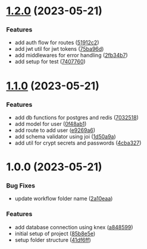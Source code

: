 # [1.2.0](https://github.com/Prabeshpd/web-scraper-backend/compare/web-scraper-backend@1.1.0...web-scraper-backend@1.2.0) (2023-05-21)


### Features

* add auth flow for routes ([51912c2](https://github.com/Prabeshpd/web-scraper-backend/commit/51912c2227b497fa1e644811f9a44c59491e86a1))
* add jwt util for jwt tokens ([75ba96d](https://github.com/Prabeshpd/web-scraper-backend/commit/75ba96d315b6b66df156758f1c0801b232f43e6c))
* add middlewares for error handling ([2fb34b7](https://github.com/Prabeshpd/web-scraper-backend/commit/2fb34b79e3a697e1fb98f9f9b1c4147eff07c5f4))
* add setup for test ([7407760](https://github.com/Prabeshpd/web-scraper-backend/commit/7407760ea5e7529a59e244edcb3d1beb14ab3e31))

# [1.1.0](https://github.com/Prabeshpd/web-scraper-backend/compare/web-scraper-backend@1.0.0...web-scraper-backend@1.1.0) (2023-05-21)


### Features

* add db functions for postgres and redis ([7032518](https://github.com/Prabeshpd/web-scraper-backend/commit/703251878afce5cf6cc2dca9902170788aede0d0))
* add model for user ([0f48ab1](https://github.com/Prabeshpd/web-scraper-backend/commit/0f48ab1eb5884fb1324bf51fce3931bd8cfbf9d0))
* add route to add user ([e9269a6](https://github.com/Prabeshpd/web-scraper-backend/commit/e9269a63bda39b2976467014024eb58d139cf684))
* add schema validator using joi ([1d50a9a](https://github.com/Prabeshpd/web-scraper-backend/commit/1d50a9a904d04a48524ed49a1f4a58bb95fe3386))
* add util for crypt secrets and passwords ([4cba327](https://github.com/Prabeshpd/web-scraper-backend/commit/4cba32796b2b67c461ecc83f27609d4684873a11))

# 1.0.0 (2023-05-21)


### Bug Fixes

* update workflow folder name ([2a10eaa](https://github.com/Prabeshpd/web-scraper-backend/commit/2a10eaa19f8a87b42c318fe1e42a23a900a81d74))


### Features

* add database connection using knex ([a848599](https://github.com/Prabeshpd/web-scraper-backend/commit/a84859978a1949ca88c6cc3bb68a5015b33c40b6))
* initial setup of project ([85b8e5e](https://github.com/Prabeshpd/web-scraper-backend/commit/85b8e5ebc90cf61e76cebd0b17dcc3d65e87f74b))
* setup folder structure ([41df6ff](https://github.com/Prabeshpd/web-scraper-backend/commit/41df6ff58f7cc37a2f72950c8d6c59efbbfe43f4))

